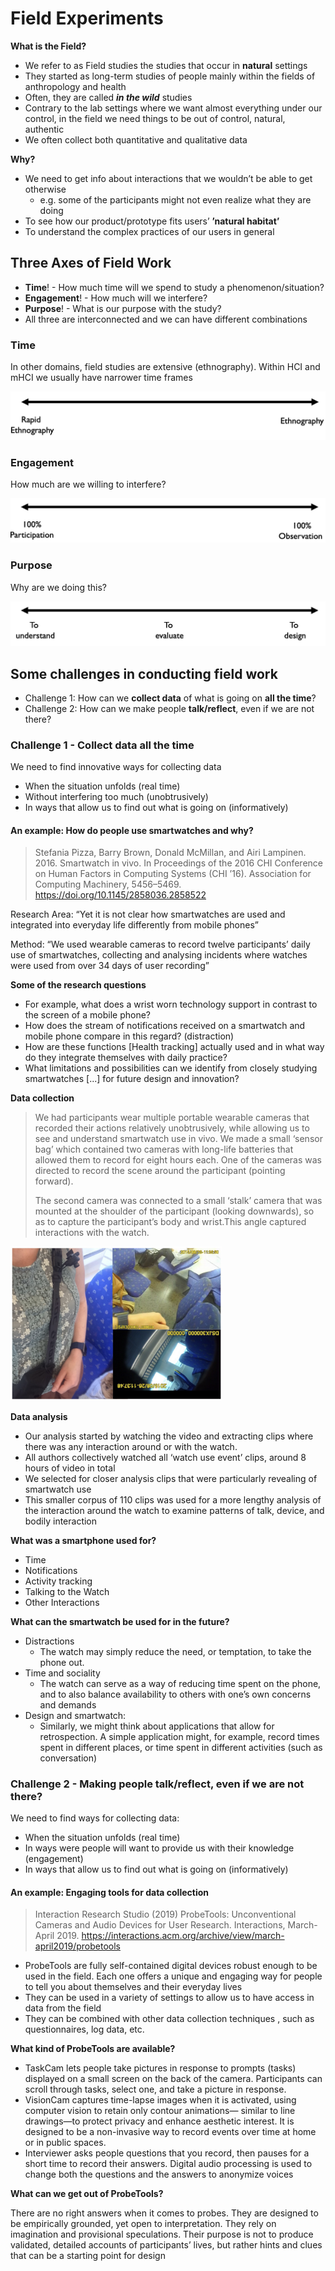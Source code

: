 # Field Experiments

**What is the Field?**

* We refer to as Field studies the studies that occur in **natural** settings
* They started as long-term studies of people mainly within the fields of anthropology and health
* Often, they are called ***in the wild*** studies
* Contrary to the lab settings where we want almost everything under our control, in the field we need things to be out of control, natural, authentic
* We often collect both quantitative and qualitative data

**Why?**

* We need to get info about interactions that we wouldn’t be able to get otherwise 
  * e.g. some of the participants might not even realize what they are doing
* To see how our product/prototype fits users’ **’natural habitat’**
* To understand the complex practices of our users in general



## Three Axes of Field Work

* **Time**! - How much time will we spend to study a phenomenon/situation?
* **Engagement**! - How much will we interfere?
* **Purpose**! - What is our purpose with the study? 
* All three are interconnected and we can have different combinations



### Time

In other domains, field studies are extensive (ethnography). Within HCI and mHCI we usually have narrower time frames

![image-20210624083138284](images/10-field-experiments/image-20210624083138284.png)



### Engagement

How much are we willing to interfere?

![image-20210624083205478](images/10-field-experiments/image-20210624083205478.png)



### Purpose

Why are we doing this?

![image-20210624083225278](images/10-field-experiments/image-20210624083225278.png)



## Some challenges in conducting field work

* Challenge 1: How can we **collect data** of what is going on **all the time**?
* Challenge 2: How can we make people **talk/reflect**, even if we are not there?



### Challenge 1 - Collect data all the time

We need to find innovative ways for collecting data

* When the situation unfolds (real time)
* Without interfering too much (unobtrusively)
* In ways that allow us to find out what is going on (informatively)



#### An example: How do people use smartwatches and why?

> Stefania Pizza, Barry Brown, Donald McMillan, and Airi Lampinen. 2016. Smartwatch in vivo. In Proceedings of the 2016 CHI Conference on Human Factors in Computing Systems (CHI ’16). Association for Computing Machinery, 5456–5469. https://doi.org/10.1145/2858036.2858522

Research Area: 
“Yet it is not clear how smartwatches are used and integrated into everyday life differently from mobile phones” 

Method: 
“We used wearable cameras to record twelve participants’ daily use of smartwatches, collecting and analysing incidents where watches were used from over 34 days of user recording”



**Some of the research questions**

* For example, what does a wrist worn technology support in contrast to the screen of a mobile phone?
* How does the stream of notifications received on a smartwatch and mobile phone compare in this regard? (distraction) 
* How are these functions [Health tracking] actually used and in what way do they integrate themselves with daily practice? 
* What limitations and possibilities can we identify from closely studying smartwatches [...] for future design and innovation?



**Data collection**

> We had participants wear multiple portable wearable cameras that recorded their actions relatively unobtrusively, while allowing us to see and understand smartwatch use in vivo. We made a small ‘sensor bag’ which contained two cameras with long-life batteries that allowed them to record for eight hours each. One of the cameras was directed to record the scene around the participant (pointing forward).
>
> The second camera was connected to a small ‘stalk’ camera that was mounted at the shoulder of the participant (looking downwards), so as to capture the participant’s body and wrist.This angle captured interactions with the watch.

<img src="images/10-field-experiments/image-20210624083639948.png" alt="image-20210624083639948" style="zoom:33%;" />



**Data analysis**

* Our analysis started by watching the video and extracting clips where there was any interaction around or with the watch. 
* All authors collectively watched all ‘watch use event’ clips, around 8 hours of video in total
* We selected for closer analysis clips that were particularly revealing of smartwatch use
* This smaller corpus of 110 clips was used for a more lengthy analysis of the interaction around the watch to examine patterns of talk, device, and bodily interaction



**What was a smartphone used for?**

* Time
* Notifications
* Activity tracking
* Talking to the Watch
* Other Interactions



**What can the smartwatch be used for in the future?**

* Distractions
  * The watch may simply reduce the need, or temptation, to take the phone out.
* Time and sociality
  * The watch can serve as a way of reducing time spent on the phone, and to also balance availability to others with one’s own concerns and demands
* Design and smartwatch:
  * Similarly, we might think about applications that allow for retrospection. A simple application might, for example, record times spent in different places, or time spent in different activities (such as conversation)





### Challenge 2 - Making people talk/reflect, even if we are not there?

We need to find ways for collecting data:

* When the situation unfolds (real time)
* In ways were people will want to provide us with their knowledge (engagement)
* In ways that allow us to find out what is going on (informatively)



#### An example: Engaging tools for data collection

> Interaction Research Studio (2019) ProbeTools: Unconventional Cameras and Audio Devices for User Research. Interactions, March-April 2019. https://interactions.acm.org/archive/view/march-april2019/probetools

* ProbeTools are fully self-contained digital devices robust enough to be used in the field. Each one offers a unique and engaging way for people to tell you about themselves and their everyday lives
* They can be used in a variety of settings to allow us to have access in data from the field
* They can be combined with other data collection techniques , such as questionnaires, log data, etc.



**What kind of ProbeTools are available?**

* TaskCam lets people take pictures in response to prompts (tasks) displayed on a small screen on the back of the camera. Participants can scroll through tasks, select one, and take a picture in response.
* VisionCam captures time-lapse images when it is activated, using computer vision to retain only contour animations— similar to line drawings—to protect privacy and enhance aesthetic interest. It is designed to be a non-invasive way to record events over time at home or in public spaces.
* Interviewer asks people questions that you record, then pauses for a short time to record their answers. Digital audio processing is used to change both the questions and the answers to anonymize voices

**What can we get out of ProbeTools?**

There are no right answers when it comes to probes. They are designed to be empirically grounded, yet open to interpretation. They rely on imagination and provisional speculations. Their purpose is not to produce validated, detailed accounts of participants’ lives, but rather hints and clues that can be a starting point for design
